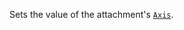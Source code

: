 Sets the value of the attachment's [`Axis`](https://create.roblox.com/docs/reference/engine/classes/Attachment#Axis).